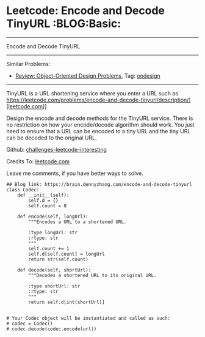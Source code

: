 # Leetcode: Encode and Decode TinyURL     :BLOG:Basic:


---

Encode and Decode TinyURL  

---

Similar Problems:  
-   [Review: Object-Oriented Design Problems](https://brain.dennyzhang.com/review-oodesign), Tag: [oodesign](https://brain.dennyzhang.com/tag/oodesign)

---

TinyURL is a URL shortening service where you enter a URL such as <https://leetcode.com/problems/encode-and-decode-tinyurl/description/][leetcode.com>]]  

Design the encode and decode methods for the TinyURL service. There is no restriction on how your encode/decode algorithm should work. You just need to ensure that a URL can be encoded to a tiny URL and the tiny URL can be decoded to the original URL.  

Github: [challenges-leetcode-interesting](https://github.com/DennyZhang/challenges-leetcode-interesting/tree/master/encode-and-decode-tinyurl)  

Credits To: [leetcode.com](https://leetcode.com/problems/encode-and-decode-tinyurl/description/)  

Leave me comments, if you have better ways to solve.  

    ## Blog link: https://brain.dennyzhang.com/encode-and-decode-tinyurl
    class Codec:
        def __init__(self):
            self.d = {}
            self.count = 0
    
        def encode(self, longUrl):
            """Encodes a URL to a shortened URL.
    
            :type longUrl: str
            :rtype: str
            """
            self.count += 1
            self.d[self.count] = longUrl
            return str(self.count)
    
        def decode(self, shortUrl):
            """Decodes a shortened URL to its original URL.
    
            :type shortUrl: str
            :rtype: str
            """
            return self.d[int(shortUrl)]
    
    
    # Your Codec object will be instantiated and called as such:
    # codec = Codec()
    # codec.decode(codec.encode(url))